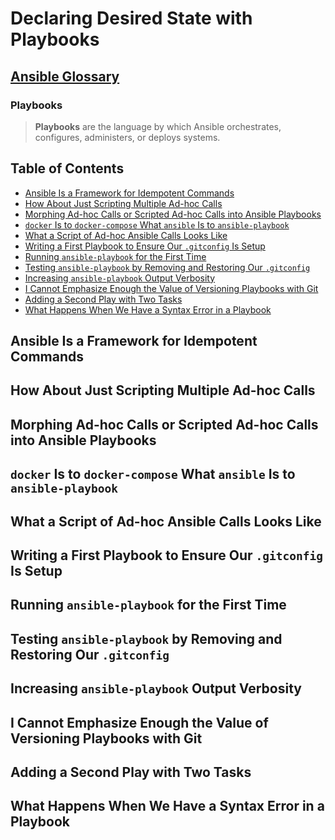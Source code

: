 # Declaring Desired State with Playbooks

## [Ansible Glossary](https://docs.ansible.com/ansible/latest/reference_appendices/glossary.html)

### Playbooks

> **Playbooks** are the language by which
> Ansible orchestrates, configures, administers, or deploys systems.

## Table of Contents

<!-- START doctoc generated TOC please keep comment here to allow auto update -->
<!-- DON'T EDIT THIS SECTION, INSTEAD RE-RUN doctoc TO UPDATE -->

- [Ansible Is a Framework for Idempotent Commands](#ansible-is-a-framework-for-idempotent-commands)
- [How About Just Scripting Multiple Ad-hoc Calls](#how-about-just-scripting-multiple-ad-hoc-calls)
- [Morphing Ad-hoc Calls or Scripted Ad-hoc Calls into Ansible Playbooks](#morphing-ad-hoc-calls-or-scripted-ad-hoc-calls-into-ansible-playbooks)
- [`docker` Is to `docker-compose` What `ansible` Is to `ansible-playbook`](#docker-is-to-docker-compose-what-ansible-is-to-ansible-playbook)
- [What a Script of Ad-hoc Ansible Calls Looks Like](#what-a-script-of-ad-hoc-ansible-calls-looks-like)
- [Writing a First Playbook to Ensure Our `.gitconfig` Is Setup](#writing-a-first-playbook-to-ensure-our-gitconfig-is-setup)
- [Running `ansible-playbook` for the First Time](#running-ansible-playbook-for-the-first-time)
- [Testing `ansible-playbook` by Removing and Restoring Our `.gitconfig`](#testing-ansible-playbook-by-removing-and-restoring-our-gitconfig)
- [Increasing `ansible-playbook` Output Verbosity](#increasing-ansible-playbook-output-verbosity)
- [I Cannot Emphasize Enough the Value of Versioning Playbooks with Git](#i-cannot-emphasize-enough-the-value-of-versioning-playbooks-with-git)
- [Adding a Second Play with Two Tasks](#adding-a-second-play-with-two-tasks)
- [What Happens When We Have a Syntax Error in a Playbook](#what-happens-when-we-have-a-syntax-error-in-a-playbook)

<!-- END doctoc generated TOC please keep comment here to allow auto update -->

## Ansible Is a Framework for Idempotent Commands

## How About Just Scripting Multiple Ad-hoc Calls

## Morphing Ad-hoc Calls or Scripted Ad-hoc Calls into Ansible Playbooks

## `docker` Is to `docker-compose` What `ansible` Is to `ansible-playbook`

## What a Script of Ad-hoc Ansible Calls Looks Like

## Writing a First Playbook to Ensure Our `.gitconfig` Is Setup

## Running `ansible-playbook` for the First Time

## Testing `ansible-playbook` by Removing and Restoring Our `.gitconfig`

## Increasing `ansible-playbook` Output Verbosity

## I Cannot Emphasize Enough the Value of Versioning Playbooks with Git

## Adding a Second Play with Two Tasks

## What Happens When We Have a Syntax Error in a Playbook
